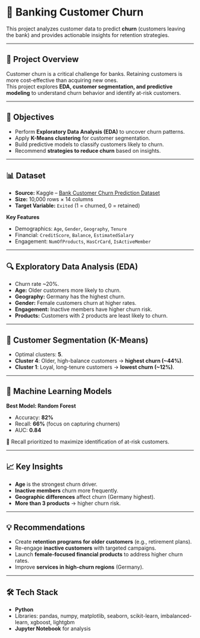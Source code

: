 # 🏦 Banking Customer Churn 

This project analyzes customer data to predict **churn** (customers leaving the bank) and provides actionable insights for retention strategies.

---

## 📌 Project Overview
Customer churn is a critical challenge for banks. Retaining customers is more cost-effective than acquiring new ones.  
This project explores **EDA, customer segmentation, and predictive modeling** to understand churn behavior and identify at-risk customers.

---

## 🎯 Objectives
- Perform **Exploratory Data Analysis (EDA)** to uncover churn patterns.  
- Apply **K-Means clustering** for customer segmentation.  
- Build predictive models to classify customers likely to churn.  
- Recommend **strategies to reduce churn** based on insights.

---

## 📊 Dataset
- **Source:** Kaggle – [Bank Customer Churn Prediction Dataset](https://www.kaggle.com/)  
- **Size:** 10,000 rows × 14 columns  
- **Target Variable:** `Exited` (1 = churned, 0 = retained)  

**Key Features**  
- Demographics: `Age`, `Gender`, `Geography`, `Tenure`  
- Financial: `CreditScore`, `Balance`, `EstimatedSalary`  
- Engagement: `NumOfProducts`, `HasCrCard`, `IsActiveMember`

---

## 🔍 Exploratory Data Analysis (EDA)
- Churn rate ~20%.  
- **Age:** Older customers more likely to churn.  
- **Geography:** Germany has the highest churn.  
- **Gender:** Female customers churn at higher rates.  
- **Engagement:** Inactive members have higher churn risk.  
- **Products:** Customers with 2 products are least likely to churn.  

---

## 👥 Customer Segmentation (K-Means)
- Optimal clusters: **5**.  
- **Cluster 4**: Older, high-balance customers → **highest churn (~44%)**.  
- **Cluster 1**: Loyal, long-tenure customers → **lowest churn (~12%)**.  

---

## 🤖 Machine Learning Models
**Best Model: Random Forest**  
- Accuracy: **82%**  
- Recall: **66%** (focus on capturing churners)  
- AUC: **0.84**  

📌 Recall prioritized to maximize identification of at-risk customers.

---

## 📈 Key Insights
- **Age** is the strongest churn driver.  
- **Inactive members** churn more frequently.  
- **Geographic differences** affect churn (Germany highest).  
- **More than 3 products** → higher churn risk.  

---

## 💡 Recommendations
- Create **retention programs for older customers** (e.g., retirement plans).  
- Re-engage **inactive customers** with targeted campaigns.  
- Launch **female-focused financial products** to address higher churn rates.  
- Improve **services in high-churn regions** (Germany).  

---

## 🛠️ Tech Stack
- **Python**  
- Libraries: pandas, numpy, matplotlib, seaborn, scikit-learn, imbalanced-learn, xgboost, lightgbm  
- **Jupyter Notebook** for analysis  
